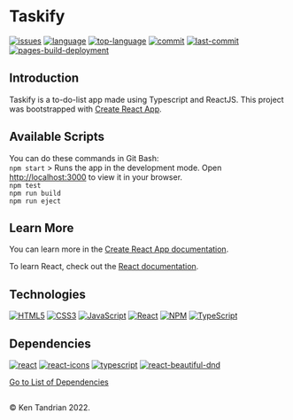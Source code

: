 # Taskify
[![issues](https://img.shields.io/github/issues/KenTandrian/ts-taskify)](https://github.com/KenTandrian/ts-taskify/issues)
[![language](https://img.shields.io/github/languages/count/KenTandrian/ts-taskify)](https://github.com/KenTandrian/ts-taskify/search?l=javascript)
[![top-language](https://img.shields.io/github/languages/top/KenTandrian/ts-taskify)](https://github.com/KenTandrian/ts-taskify/search?l=javascript)
[![commit](https://img.shields.io/github/commit-activity/m/KenTandrian/ts-taskify)](https://github.com/KenTandrian/ts-taskify/commits/main)
[![last-commit](https://img.shields.io/github/last-commit/KenTandrian/ts-taskify)](https://github.com/KenTandrian/ts-taskify/commits/main)
[![pages-build-deployment](https://github.com/KenTandrian/ts-taskify/actions/workflows/pages/pages-build-deployment/badge.svg?branch=gh-pages)](https://github.com/KenTandrian/ts-taskify/actions/workflows/pages/pages-build-deployment)

## Introduction
Taskify is a to-do-list app made using Typescript and ReactJS.
This project was bootstrapped with [Create React App](https://github.com/facebook/create-react-app).

## Available Scripts
You can do these commands in Git Bash:\
`npm start` > Runs the app in the development mode. Open [http://localhost:3000](http://localhost:3000) to view it in your browser.\
`npm test`\
`npm run build`\
`npm run eject`

## Learn More

You can learn more in the [Create React App documentation](https://facebook.github.io/create-react-app/docs/getting-started).

To learn React, check out the [React documentation](https://reactjs.org/).

## Technologies
[![HTML5](https://img.shields.io/badge/-HTML5-black?style=for-the-badge&logo=html5&logoColor=orange)](https://github.com/KenTandrian?tab=repositories&language=html)
[![CSS3](https://img.shields.io/badge/-CSS3-black?style=for-the-badge&logo=css3&logoColor=blue)](https://github.com/KenTandrian?tab=repositories&language=css)
[![JavaScript](https://img.shields.io/badge/-JavaScript-black?style=for-the-badge&logo=javascript)](https://github.com/KenTandrian?tab=repositories&language=javascript)
[![React](https://img.shields.io/badge/-React-black?style=for-the-badge&logo=react)](https://github.com/KenTandrian?tab=repositories&language=javascript)
[![NPM](https://img.shields.io/badge/NPM-%23000000.svg?style=for-the-badge&logo=npm&logoColor=white)](https://github.com/KenTandrian?tab=repositories)
[![TypeScript](https://img.shields.io/badge/typescript-black.svg?style=for-the-badge&logo=typescript&logoColor=-23007ACC)](https://github.com/KenTandrian?tab=repositories&language=typescript)

## Dependencies
[![react](https://img.shields.io/github/package-json/dependency-version/KenTandrian/ts-taskify/react)](https://www.npmjs.com/package/react)
[![react-icons](https://img.shields.io/github/package-json/dependency-version/KenTandrian/ts-taskify/react-icons)](https://www.npmjs.com/package/react-icons)
[![typescript](https://img.shields.io/github/package-json/dependency-version/KenTandrian/ts-taskify/typescript)](https://www.npmjs.com/package/typescript)
[![react-beautiful-dnd](https://img.shields.io/github/package-json/dependency-version/KenTandrian/ts-taskify/react-beautiful-dnd)](https://www.npmjs.com/package/react-beautiful-dnd)

[Go to List of Dependencies](https://github.com/KenTandrian/ts-taskify/network/dependencies)


## 
&#169; Ken Tandrian 2022.